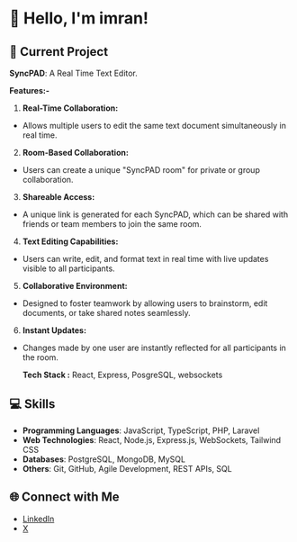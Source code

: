 # 👋 Hello, I'm imran!

## 🚀 Current Project
**SyncPAD**: A Real Time Text Editor.

**Features:-**
1. **Real-Time Collaboration:**

- Allows multiple users to edit the same text document simultaneously in real time.

2. **Room-Based Collaboration:**

- Users can create a unique "SyncPAD room" for private or group collaboration.

3. **Shareable Access:**

- A unique link is generated for each SyncPAD, which can be shared with friends or team members to join the same room.

4. **Text Editing Capabilities:**

- Users can write, edit, and format text in real time with live updates visible to all participants.

5. **Collaborative Environment:**

- Designed to foster teamwork by allowing users to brainstorm, edit documents, or take shared notes seamlessly.

6. **Instant Updates:**

- Changes made by one user are instantly reflected for all participants in the room.

  **Tech Stack :** React, Express, PosgreSQL, websockets

## 💻 Skills
- **Programming Languages**: JavaScript, TypeScript, PHP, Laravel
- **Web Technologies**: React, Node.js, Express.js, WebSockets, Tailwind CSS
- **Databases**: PostgreSQL, MongoDB, MySQL
- **Others**: Git, GitHub, Agile Development, REST APIs, SQL

## 🌐 Connect with Me
- [LinkedIn](https://www.linkedin.com/in/imran-nazir-ansari-414a141b2/)
- [X](https://x.com/im__imu)
